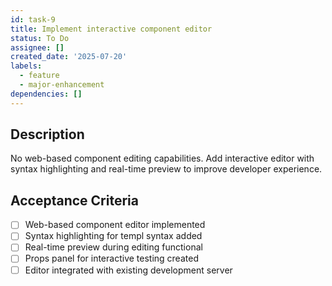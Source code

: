 ```yaml
---
id: task-9
title: Implement interactive component editor
status: To Do
assignee: []
created_date: '2025-07-20'
labels:
  - feature
  - major-enhancement
dependencies: []
---
```


## Description

No web-based component editing capabilities. Add interactive editor with syntax highlighting and real-time preview to improve developer experience.

## Acceptance Criteria

- [ ] Web-based component editor implemented
- [ ] Syntax highlighting for templ syntax added
- [ ] Real-time preview during editing functional
- [ ] Props panel for interactive testing created
- [ ] Editor integrated with existing development server
